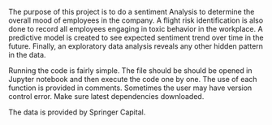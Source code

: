 The purpose of this project is to do a sentiment Analysis to determine the overall mood of employees in the company.
A flight risk identification is also done to record all employees engaging in toxic behavior in the workplace. A predictive model is created to see expected sentiment trend over time in the future.  Finally, an exploratory data analysis reveals any other hidden pattern in the data.

Running the code is fairly simple. The file should be should be opened in Jupyter notebook and then execute the code one by one. The use of each function is provided in comments. Sometimes the user may have version control error. Make sure latest dependencies downloaded. 

The data is provided by Springer Capital.
